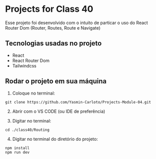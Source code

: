 # Projects for Class 40
Esse projeto foi desenvolvido com o intuito de particar o uso do React Router Dom (Router, Routes, Route e Navigate)

## Tecnologias usadas no projeto
* React
* React Router Dom
* Tailwindcss

## Rodar o projeto em sua máquina

1. Coloque no terminal:
```
git clone https://github.com/Yasmin-Carloto/Projects-Module-04.git
```

2. Abrir com o VS CODE (ou IDE de preferência)

3. Digitar no terminal: 
```
cd ./class40/Routing
```

4. Digitar no terminal do diretório do projeto: 
```
npm install
npm run dev
```